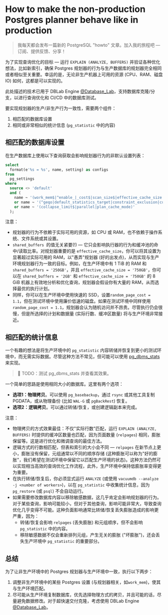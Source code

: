 # How to make the non-production Postgres planner behave like in production

>我每天都会发布一篇新的 PostgreSQL "howto" 文章。加入我的旅程吧 — 订阅、提供反馈、分享！

为了实现查询优化的目标 — 运行 `EXPLAIN (ANALYZE, BUFFERS)` 并验证各种优化想法，比如新索引，确保 Postgres 规划器的行为与生产数据库的规划器完全相同或者相似至关重要。幸运的是，无论非生产机器上可用的资源 (CPU、RAM、磁盘 IO) 如何，这都是可以实现的。

此处描述的技术已用于 DBLab Engine [@Database_Lab](https://twitter.com/Database_Lab)，支持数据库克隆/分支，以进行查询优化和 CI/CD 中的数据库测试。

要实现规划器的生产/非生产行为一致性，需要两个组件：

1. 相匹配的数据库设置
2. 相同或非常相似的统计信息 (`pg_statistic` 中的内容)

## 相匹配的数据库设置

在生产数据库上使用以下查询获取会影响规划器行为的非默认设置列表：

```sql
select
  format(e'%s = %s', name, setting) as configs
from
  pg_settings
where
  source <> 'default'
  and (
    name ~ '(work_mem$|^enable_|_cost$|scan_size$|effective_cache_size|^jit)'
    or name ~ '(^geqo|default_statistics_target|constraint_exclusion|cursor_tuple_fraction)'
    or name ~ '(collapse_limit$|parallel|plan_cache_mode)'
  );
```

注意：

- 规划器的行为不依赖于实际可用的资源，如 CPU 或 RAM，也不依赖于操作系统、文件系统或其设置。
- `shared_buffers `的值无关紧要(!) — 它只会影响执行器的行为和缓冲池的命中/读取比率。对规划器重要的是 `effective_cache_size`，你可以将其设置为显著超过实际可用的 RAM，以"愚弄"规划器 (好的出发点)，从而实现与生产环境规划器行为一致的目标。例如，在生产环境中有 1 TiB 的 RAM 和 `shared_buffers = '250GB'`，并且 `effective_cache_size = '750GB'`，你可以在 `shared_buffers = '2GB'` 和 `effective_cache_size = '750GB'` 的 8 GiB 机器上有效地分析和优化查询，规划器会假设你有大量的 RAM，从而选择最优的执行计划。
- 同样，你可以在生产环境中使用快速的 SSD，设置`random_page_cost = 1.1`，但在测试环境中使用廉价低速的磁盘。如果在测试环境中同样使用 `random_page_cost = 1.1`，规划器会认为随机访问并不昂贵。尽管执行仍会很慢，但是所选择的计划和数据量 (实际行数、缓冲区数量) 将与生产环境非常接近。

## 相匹配的统计信息

一个有趣的想法是将生产环境中的 `pg_statistic` 内容转储并恢复到更小的测试环境中，而无需实际数据。尽管这种方法不常见，但可能可以使用 [pg_dbms_stats](https://github.com/ossc-db/pg_dbms_stats/blob/master/doc/pg_dbms_stats-en.md) 来实现。

> 🎯 TODO：测试 pg_dbms_stats 并查看其效果。

一个简单的思路是使用相同大小的数据库。这里有两个选项：

- **选项1：物理拷贝**。可以使用 `pg_basebackup`，通过 `rsync` 或其他工具复制 PGDATA，或从物理备份 (比如 `WAL-G` 或 `pgBackRest`) 恢复。
- **选项2：逻辑拷贝**。可以通过转储/恢复，或创建逻辑副本来完成。

注意：

- 物理拷贝的方式效果最佳：不仅"实际行数"匹配，运行 `EXPLAIN (ANALYZE, BUFFERS)` 时提供的缓冲区数量也匹配，因为页面数量 (`relpages`) 相同，膨胀保留等。这是进行优化和微调查询的最佳方法。
- 逻辑方式的行数相匹配，但表和索引的大小会不同 — `relpages` 在新节点上更小，膨胀没有保留，元组通常以不同的顺序存储 (这种膨胀可以称为"好的膨胀"，我们希望在测试环境中保留它以匹配生产环境的状态)。这种方法仍然可以实现相当高效的查询优化工作流程，此外，生产环境中保持低膨胀率变得更为重要。
- 在执行转储/恢复后，你必须显式运行 `ANALYZE` (或使用 `vacuumdb --analyze -j <number of workers>`)，以在 `pg_statistic` 中收集统计信息，因为 `pg_restore` (或 `psql`) 不会自动运行。
- 如果需要修改数据库内容以移除敏感数据，这几乎肯定会影响规划器的行为。对于某些查询，影响可能较小，但对于其他查询，影响可能非常大，导致查询优化几乎变得不可能。这种负面影响通常比转储/恢复丢失膨胀造成的影响更严重，因为：
  - 转储/恢复会影响 `relpages` (丢失膨胀) 和元组顺序，但不会影响 `pg_statistic` 中的内容。
  - 移除敏感数据不仅会重新排列元组，产生无关的膨胀 ("坏膨胀")，还会丢失生产环境中 `pg_statistic` 的重要部分。

## 总结

为了让非生产环境中的 Postgres 规划器与生产环境中一致，执行以下两步：

1. 调整非生产环境中的某些 Postgres 设置 (与规划器相关，如`work_mem`)，使其与生产环境匹配。
2. 尽可能从生产环境复制数据库，优先选择物理方式的拷贝，并且可能的话，尽量避免数据修改。对于超快速交付克隆，考虑使用 DBLab Engine [@Database_Lab](https://twitter.com/Database_Lab)。